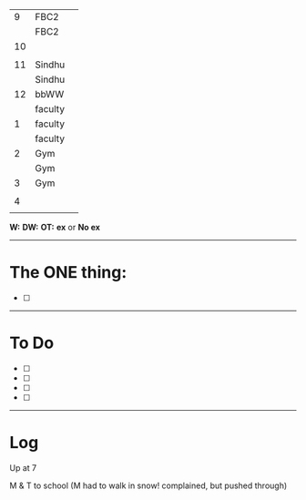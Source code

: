 
|     |         |     |
| --- | ------- | --- |
| 9   | FBC2    |     |
|     | FBC2    |     |
| 10  |         |     |
|     |         |     |
| 11  | Sindhu  |     |
|     | Sindhu  |     |
| 12  | bbWW    |     |
|     | faculty |     |
| 1   | faculty |     |
|     | faculty |     |
| 2   | Gym     |     |
|     | Gym     |     |
| 3   | Gym     |     |
|     |         |     |
| 4   |         |     |
|     |         |     |

**W:**
**DW:**
**OT:**
**ex** or **No ex**

---
# The ONE thing: 
- [ ] 

---
# To Do

- [ ] 
- [ ] 
- [ ] 
- [ ] 

---

# Log

Up at 7 

M & T to school (M had to walk in snow! complained, but pushed through)

